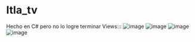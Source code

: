 # Itla_tv
Hecho en C# pero no lo logre terminar
Views:::
![image](https://github.com/OlvisM/Itla_tv/assets/104016449/01d5f077-d16c-47c2-bfa0-d64ae0f749b4)
![image](https://github.com/OlvisM/Itla_tv/assets/104016449/78c65ba1-edb4-47ae-9656-0335f8c6becf)
![image](https://github.com/OlvisM/Itla_tv/assets/104016449/581427b3-737f-409a-b243-71ad839da1a1)
![image](https://github.com/OlvisM/Itla_tv/assets/104016449/a5fd2995-e9cb-48fb-a0ce-3ee6ade60966)



